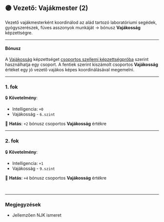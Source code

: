 ## 🟣 Vezető: Vajákmester (2)

Vezető vajákmesterként koordinálod az alád tartozó laboratóriumi segédek, gyógyszerészek, füves asszonyok munkáját → bónusz **Vajákosság** képzettségre.

---
#### Bónusz

A [Vajákosság](../kepzettsegek.szekunder/vajakossag.md) képzettséget [csoportos szellemi képzettségpróba](../037_01_csoportos_kepzettsegproba.md#️-2-csoportos-szellemi-képzettségpróba) szerint használhatja egy csoport. A fentiek szerint kiszámolt csoportos **Vajákosság** értéket egy jó vezető vajákos képes koordinálásával megemelni.

---
### 1. fok

🔒 **Követelmény**:
- Intelligencia: `+0`
- Vajákosság - `6.szint`

🌟 **Hatás**: `+2` bónusz csoportos **Vajákosság** értékre

---
### 2. fok

🔒 **Követelmény**:
- Intelligencia: `+1`
- Vajákosság - `9.szint`

🌟 **Hatás**: `+4` bónusz csoportos **Vajákosság** értékre

<br />

---
### Megjegyzések

- Jellemzően NJK ismeret
